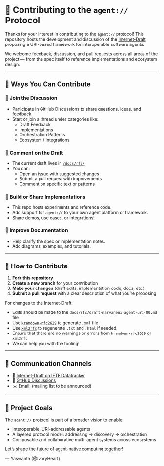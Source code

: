 # 🤝 Contributing to the `agent://` Protocol

Thanks for your interest in contributing to the `agent://` protocol! This repository hosts the development and discussion of the [Internet-Draft](https://datatracker.ietf.org/doc/draft-narvaneni-agent-uri/) proposing a URI-based framework for interoperable software agents.

We welcome feedback, discussion, and pull requests across all areas of the project — from the spec itself to reference implementations and ecosystem design.

---

## 📌 Ways You Can Contribute

### 💬 **Join the Discussion**
- Participate in [GitHub Discussions](https://github.com/agent-uri/agent-uri/discussions) to share questions, ideas, and feedback.
- Start or join a thread under categories like:
  - Draft Feedback
  - Implementations
  - Orchestration Patterns
  - Ecosystem / Integrations

### 📝 **Comment on the Draft**
- The current draft lives in [`/docs/rfc/`](https://github.com/agent-uri/agent-uri/tree/main/docs/rfc)
- You can:
  - Open an issue with suggested changes
  - Submit a pull request with improvements
  - Comment on specific text or patterns

### 🧪 **Build or Share Implementations**
- This repo hosts experiments and reference code.
- Add support for `agent://` to your own agent platform or framework.
- Share demos, use cases, or integrations!

### 📖 **Improve Documentation**
- Help clarify the spec or implementation notes.
- Add diagrams, examples, and tutorials.

---

## 🔧 How to Contribute

1. **Fork this repository**
2. **Create a new branch** for your contribution
3. **Make your changes** (draft edits, implementation code, docs, etc.)
4. **Submit a pull request** with a clear description of what you’re proposing

For changes to the Internet-Draft:
- Edits should be made to the `docs/rfc/draft-narvaneni-agent-uri-00.md` file
- Use [`kramdown-rfc2629`](https://github.com/cabo/kramdown-rfc) to generate `.xml` file
- Use [`xml2rfc`](https://tools.ietf.org/tools/xml2rfc/) to regenerate `.txt` and `.html` if needed.
- Ensure that there are no warnings or errors from `kramdown-rfc2629` or `xml2rfc`
- We can help you with the tooling!

---

## 💬 Communication Channels

- 📄 [Internet-Draft on IETF Datatracker](https://datatracker.ietf.org/doc/draft-narvaneni-agent-uri/)
- 💬 [GitHub Discussions](https://github.com/agent-uri/agent-uri/discussions)
- ✉️ Email: (mailing list to be announced)

---

## 🧭 Project Goals

The `agent://` protocol is part of a broader vision to enable:
- Interoperable, URI-addressable agents
- A layered protocol model: addressing → discovery → orchestration
- Composable and collaborative multi-agent systems across ecosystems

Let’s shape the future of agent-native computing together!

— Yaswanth (@IvoryHeart)

